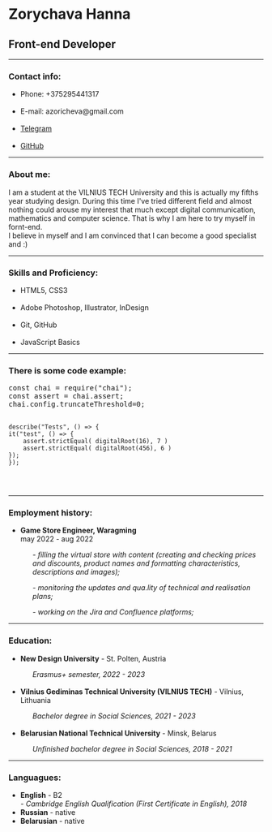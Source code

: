<h1><strong>Zorychava Hanna</strong></h1>

<h2> Front-end Developer</h2>

_________________

<h3>Contact info:</h3>
<ul>
<li>Phone: +375295441317</li>
<br><li>E-mail: azoricheva@gmail.com </li>
<br><li><a href="https://t.me/trava_vesna">Telegram</a></li>
<br><li><a href="https://github.com/kvietacka-js">GitHub</a></li>
</ul>

_________________

<p><h3>About me:</h3>
I am a student at the VILNIUS TECH University and this is actually my fifths year studying design. During this time I've tried different field and almost nothing could arouse my interest that much except digital communication, mathematics and computer science. That is why I am here to try myself in fornt-end.
<br> I believe in myself and I am convinced that I can become a good specialist and :)
</p>

_________________

<h3>Skills and Proficiency:</h3>
<ul>
<li>HTML5, CSS3</li>
<br><li>Adobe Photoshop, Illustrator, InDesign</li>
<br><li>Git, GitHub</li>
<br><li>JavaScript Basics</li>
</ul>

_________________

<h3>There is some code example:</h3>
<p><pre>
const chai = require("chai");
const assert = chai.assert;
chai.config.truncateThreshold=0;

    describe("Tests", () => {
    it("test", () => {
        assert.strictEqual( digitalRoot(16), 7 )
        assert.strictEqual( digitalRoot(456), 6 )
    });
    }); 
</pre></p>

_________________

<h3>Employment history:</h3>
<ul>
<li><strong>Game Store Engineer, Waragming</strong></li>
 may 2022 - aug 2022
  <ul><em>-	filling the virtual store with content (creating and checking prices and discounts, product names and formatting characteristics, descriptions and images);</em></ul>
  <ul><em>-	monitoring the updates and qua.lity of technical and realisation plans;</em></ul>
  <ul><em>-	working on the Jira and Confluence platforms;</em></ul>
</ul>

_________________

<h3>Education:</h3>
<ul>
<li><strong>New Design University</strong> - St. Polten, Austria</li>
    <ul>
    <em>Erasmus+ semester, 2022 - 2023</em>
    </ul>
<br><li><strong>Vilnius Gediminas Technical University (VILNIUS TECH)</strong> - Vilnius, Lithuania</li>
    <ul>
    <em>Bachelor degree in Social Sciences, 2021 - 2023</em>
    </ul>
<br><li><strong>Belarusian National Technical University</strong> - Minsk, Belarus</li>
    <ul>
    <em>Unfinished bachelor degree in Social Sciences, 2018 - 2021</em>
    </ul>
</ul>

_________________

<h3>Languagues:</h3>
<ul>
<li><strong>English</strong> - B2</li>
<em>-	 Cambridge English Qualification (First Certificate in English), 2018 </em>
<li><strong>Russian</strong> - native</li>
<li><strong>Belarusian</strong> - native</li>
</ul>
